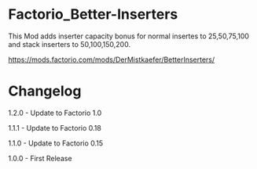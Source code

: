 # Factorio_Better-Inserters
This Mod adds inserter capacity bonus for normal insertes to 25,50,75,100 and stack inserters to 50,100,150,200.

https://mods.factorio.com/mods/DerMistkaefer/BetterInserters/

# Changelog
1.2.0 - Update to Factorio 1.0

1.1.1 - Update to Factorio 0.18

1.1.0 - Update to Factorio 0.15

1.0.0 - First Release

